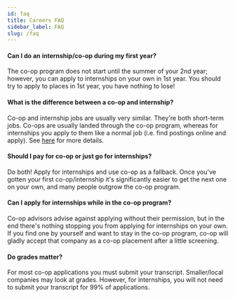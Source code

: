 ```yaml
---
id: faq
title: Careers FAQ
sidebar_label: FAQ
slug: /faq
---
```


#### Can I do an internship/co-op during my first year?

The co-op program does not start until the summer of your 2nd year; however, you can apply to internships on your
own in 1st year. You should try to apply to places in 1st year, you have nothing to lose!

#### What is the difference between a co-op and internship?

Co-op and internship jobs are usually very similar. They're both short-term jobs. Co-ops are usually landed
through the co-op program, whereas for internships you apply to them like a normal job (i.e. find postings online
and apply). See [here](choosing) for more details.

#### Should I pay for co-op or just go for internships?

Do both! Apply for internships and use co-op as a fallback. Once you've gotten your first co-op/internship it's
significantly easier to get the next one on your own, and many people outgrow the co-op program.

#### Can I apply for internships while in the co-op program?

Co-op advisors advise against applying without their permission, but in the end there's nothing stopping you
from applying for internships on your own. If you find one by yourself and want to stay in the co-op program,
co-op will gladly accept that company as a co-op placement after a little screening.

#### Do grades matter?

For most co-op applications you must submit your transcript. Smaller/local companies may look at grades. However, for internships, you will not need to submit your transcript for 99% of applications.
